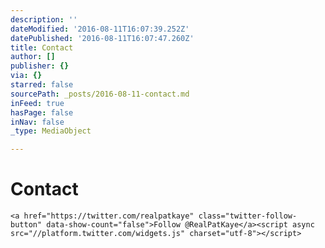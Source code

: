 ```yaml
---
description: ''
dateModified: '2016-08-11T16:07:39.252Z'
datePublished: '2016-08-11T16:07:47.260Z'
title: Contact
author: []
publisher: {}
via: {}
starred: false
sourcePath: _posts/2016-08-11-contact.md
inFeed: true
hasPage: false
inNav: false
_type: MediaObject

---
```

# Contact

    <a href="https://twitter.com/realpatkaye" class="twitter-follow-button" data-show-count="false">Follow @RealPatKaye</a><script async src="//platform.twitter.com/widgets.js" charset="utf-8"></script>